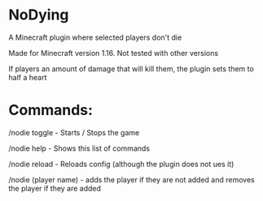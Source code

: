 # NoDying
A Minecraft plugin where selected players don't die

Made for Minecraft version 1.16. Not tested with other versions

If players an amount of damage that will kill them, the plugin sets them to half a heart

# Commands:

/nodie toggle - Starts / Stops the game

/nodie help - Shows this list of commands

/nodie reload - Reloads config (although the plugin does not ues it)

/nodie (player name) - adds the player if they are not added and removes the player if they are added
